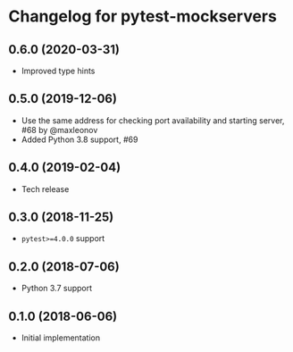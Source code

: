 # Changelog for pytest-mockservers

## 0.6.0 (2020-03-31)

- Improved type hints

## 0.5.0 (2019-12-06)

- Use the same address for checking port availability and starting server, #68 by @maxleonov
- Added Python 3.8 support, #69

## 0.4.0 (2019-02-04)

- Tech release

## 0.3.0 (2018-11-25)

- `pytest>=4.0.0` support

## 0.2.0 (2018-07-06)

- Python 3.7 support

## 0.1.0 (2018-06-06)

- Initial implementation
